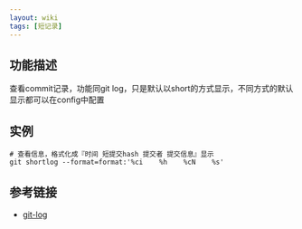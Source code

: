 ```yaml
---
layout: wiki
tags: [短记录]
---
```


## 功能描述

查看commit记录，功能同git log，只是默认以short的方式显示，不同方式的默认显示都可以在config中配置

## 实例

```shell
# 查看信息，格式化成『时间 短提交hash 提交者 提交信息』显示
git shortlog --format=format:'%ci    %h    %cN    %s'
```

## 参考链接

* [git-log](https://git-scm.com/docs/git-log)
